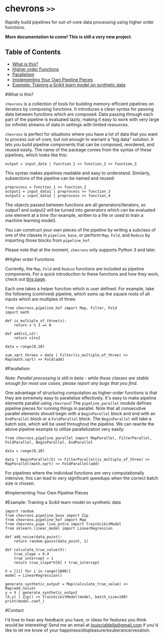 # chevrons `>>`

Rapidly build pipelines for out-of-core data processing using higher order functions.

**More documentation to come! This is still a very new project.**

## Table of Contents
* [What is this?](#what-is-this)
* [Higher order Functions](#higher-order-functions)
* [Parallelism](#parallelism)
* [Implementing Your Own Pipeline Pieces](#implementing-your-own-pipeline-pieces)
* [Example: Training a Scikit learn model on synthetic data](#example-training-a-scikit-learn-model-on-synthetic-data)

#What is this?

`chevrons` is a collection of tools for building memory-efficient pipelines on iterators by composing functions. It introduces a clean syntax for passing data between functions which are composed. Data passing through each part of the pipeline is evaluated lazily, making it easy to work with very large (or infinite) streams of data in settings with limited resources.

`chevrons` is perfect for situations where you have a lot of data that you want to process out-of-core, but not enough to warrant a "big data" solution. It lets you build pipeline components that can be composed, reordered, and reused easily. The name of the package comes from the syntax of these pipelines, which looks like this:

```
output = input_data | function_1 >> function_2 >> function_3
```

This syntax makes pipelines readable and easy to understand. Similarly, subsections of the pipeline can be named and reused:

```
preprocess = function_1 >> function_2
output1 = input_data1 | preprocess >> function_3
output2 = input_data2 | preprocess >> function_4
```

The objects passed between functions are all generators/iterators, so output1 and output2 will be turned into generators which can be evaluated one element at a time (for example, written to a file or used to train a machine learning model).

You can construct your own pieces of the pipeline by writing a subclass of one of the classes in `pipeline_base`, or perform `Map`, `Fold`, and `Reduce` by importing those blocks from `pipeline_hof`.

Please note that at the moment, `chevrons` only supports Python 3 and later.

#Higher order Functions

Currently, the `Map`, `Fold` and `Reduce` functions are included as pipeline components. For a quick introduction to these functions and how they work, check out [this page](http://www.cse.unsw.edu.au/~en1000/haskell/hof.html).

Each one takes a helper function which is user defined. For example, take the following (contrived) pipeline, which sums up the square roots of all inputs which are multiples of three:

```
from chevrons.pipeline_hof import Map, Filter, Fold
import math

def is_multiple_of_three(x):
    return x % 3 == 0
    
def add(x1,x2):
    return x1+x2
    
data = range(0,10)

sum_sqrt_threes = data | Filter(is_multiple_of_three) >> Map(math.sqrt) >> Fold(add)
```

#Parallelism

*Note: Parallel processing is still in beta - while these classes are stable enough for most use cases, please report any bugs that you find.*

One advantage of structuring computation as higher-order functions is that they are extremely easy to parallelize effectively. It's easy to make pipeline elements parallel using `chevrons`! The `pipeline_parallel` module defines pipeline pieces for running things in parallel. Note that all consecutive parallel elements should begin with a `BeginParallel` block and end with an `EndParallel` block or a `FoldParallel` block. The `BeginParallel` will take a batch size, which will be used throughout the pipeline. We can rewrite the above pipeline example to utilize parallelization very easily:

```
from chevrons.pipeline_parallel import MapParallel, FilterParallel, FoldParallel, BeginParallel, EndParallel

data = range(0,10)

data | BeginParallel(5) >> FilterParallel(is_multiple_of_three) >> MapParallel(math.sqrt) >> FoldParallel(add)
```

For pipelines where the individual functions are very computationally intensive, this can lead to very significant speedups when the correct batch size is chosen.

#Implementing Your Own Pipeline Pieces

#Example: Training a Scikit learn model on synthetic data
```
import random
from chevrons.pipeline_base import Zip
from chevrons.pipeline_hof import Map
from chevrons.pipe line_extra import TrainScikitModel
from sklearn.linear_model import LinearRegression

def add_noise(data_point):
    return random.gauss(data_point, 1)

def calculate_true_value(X):
    true_slope = 0.4
    true_intercept = 1
    return true_slope*X[0] + true_intercept

X = [[i] for i in range(1000)]
model = LinearRegression()

generate_synthetic_output = Map(calculate_true_value) >> Map(add_noise)
y = X | generate_synthetic_output
(X,y) | Zip() >> TrainScikitModel(model, batch_size=100)
print(model.coef_)
```

#Contact

I'd love to hear any feedback you have, or ideas for features you think would be interesting! Send me an email at louiscialdella@gmail.com if you'd like to let me know of your happiness/displeasure/exuberance/vexation.
